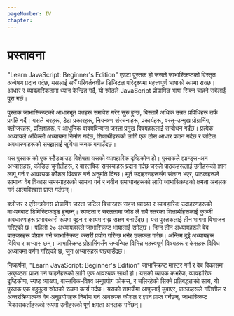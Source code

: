 ```yaml
---
pageNumber: IV
chapter: 
---
```

# प्रस्तावना

"Learn JavaScript: Beginner's Edition" एउटा पुस्तक हो जसले जाभास्क्रिप्टको विस्तृत अन्वेषण प्रदान गर्दछ, यसलाई सधैँ परिवर्तनशील डिजिटल परिदृश्यमा महत्त्वपूर्ण भाषाको रूपमा राख्छ। आधार र व्यावहारिकतामा ध्यान केन्द्रित गर्दै, यो स्रोतले JavaScript प्रोग्रामिङ भाषा सिक्न चाहने सबैलाई पूरा गर्छ।

पुस्तक जाभास्क्रिप्टको आधारभूत पक्षहरू समावेश गरेर सुरु हुन्छ, बिस्तारै अधिक उन्नत प्रविधिहरू तर्फ प्रगति गर्दै। यसले चरहरू, डेटा प्रकारहरू, नियन्त्रण संरचनाहरू, प्रकार्यहरू, वस्तु-उन्मुख प्रोग्रामिंग, क्लोजरहरू, प्रतिज्ञाहरू, र आधुनिक वाक्यविन्यास जस्ता प्रमुख विषयहरूलाई सम्बोधन गर्दछ। प्रत्येक अध्यायले अघिल्लो अध्यायमा निर्माण गर्दछ, शिक्षार्थीहरूको लागि एक ठोस आधार प्रदान गर्दछ र जटिल अवधारणाहरूको समझलाई सुविधा जनक बनाउँदछ।

यस पुस्तक को एक स्टैंडआउट विशेषता यसको व्यावहारिक दृष्टिकोण हो। पुस्तकले ह्यान्ड्स-अन अभ्यासहरू, कोडिङ चुनौतीहरू, र वास्तविक समस्याहरू प्रदान गर्दछ जसले पाठकहरूलाई उनीहरूको ज्ञान लागू गर्न र आवश्यक कौशल विकास गर्न अनुमति दिन्छ। मूर्त उदाहरणहरूसँग संलग्न भएर, पाठकहरूले सामान्य वेब विकास समस्याहरूको सामना गर्न र नवीन समाधानहरूको लागि जाभास्क्रिप्टको क्षमता अनलक गर्न आत्मविश्वास प्राप्त गर्दछन्।


क्लोजर र एसिन्क्रोनस प्रोग्रामिंग जस्ता जटिल विचारहरू सहज व्याख्या र व्यावहारिक उदाहरणहरूको माध्यमबाट डिमिस्टिफाइड हुन्छन्। स्पष्टता र सरलतामा जोड ले सबै स्तरका शिक्षार्थीहरूलाई कुञ्जी अवधारणाहरू प्रभावकारी रूपमा बुझ्न र कायम राख्न सक्षम बनाउँदछ। यस पुस्तकलाई तीन भागमा विभाजन गरिएको छ। पहिलो २० अध्यायहरूले जाभास्क्रिप्ट भाषालाई समेट्छ। निम्न तीन अध्यायहरूले वेब ब्राउजरहरू प्रोग्राम गर्न जाभास्क्रिप्ट कसरी प्रयोग गरिन्छ भनेर छलफल गर्दछ। अन्तिम दुई अध्यायहरू विविध र अभ्यास छन्। जाभास्क्रिप्ट प्रोग्रामिंगसँग सम्बन्धित विभिन्न महत्त्वपूर्ण विषयहरू र केसहरू विविध अध्यायमा वर्णन गरिएको छ, जुन अभ्यासहरू पछ्याउँदछ।


निष्कर्षमा, "Learn JavaScript: Beginner's Edition" जाभास्क्रिप्ट मास्टर गर्न र वेब विकासमा उत्कृष्टता प्राप्त गर्न चाहनेहरूको लागि एक आवश्यक साथी हो। यसको व्यापक कभरेज, व्यावहारिक दृष्टिकोण, स्पष्ट व्याख्या, वास्तविक-विश्व अनुप्रयोग फोकस, र चलिरहेको सिक्ने प्रतिबद्धताको साथ, यो पुस्तक एक बहुमूल्य स्रोतको रूपमा कार्य गर्दछ। यसको सामग्रीमा आफूलाई डुबाएर, पाठकहरूले गतिशील र अन्तरक्रियात्मक वेब अनुप्रयोगहरू निर्माण गर्न आवश्यक कौशल र ज्ञान प्राप्त गर्नेछन्, जाभास्क्रिप्ट विकासकर्ताहरूको रूपमा उनीहरूको पूर्ण क्षमता अनलक गर्नेछन्।
